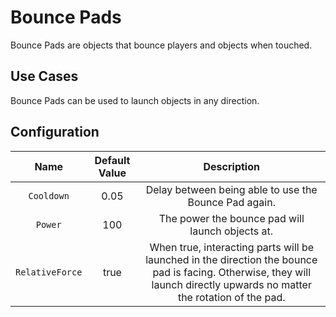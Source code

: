 # Bounce Pads

Bounce Pads are objects that bounce players and objects when touched.

## Use Cases

Bounce Pads can be used to launch objects in any direction.

## Configuration
| Name | Default Value | Description
|:-----:|:-----:|:-----:
| `Cooldown` | 0.05 | Delay between being able to use the Bounce Pad again.
| `Power` | 100 | The power the bounce pad will launch objects at.
| `RelativeForce` | true | When true, interacting parts will be launched in the direction the bounce pad is facing. Otherwise, they will launch directly upwards no matter the rotation of the pad.